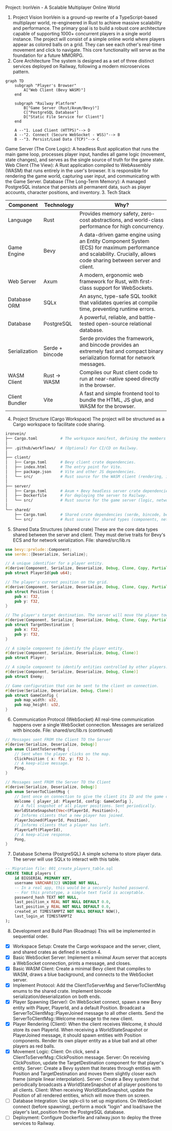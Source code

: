 Project: IronVein - A Scalable Multiplayer Online World
1. Project Vision
IronVein is a ground-up rewrite of a TypeScript-based multiplayer world, re-engineered in Rust to achieve massive scalability and performance. The primary goal is to build a robust core architecture capable of supporting 1000+ concurrent players in a single world instance.
The project will consist of a simple online world where players appear as colored balls on a grid. They can see each other's real-time movement and click to navigate. This core functionality will serve as the foundation for a future MMORPG.
2. Core Architecture
The system is designed as a set of three distinct services deployed on Railway, following a modern microservices pattern.

```mermaid
graph TD
    subgraph "Player's Browser"
        A["Web Client (Bevy WASM)"]
    end

    subgraph "Railway Platform"
        B["Game Server (Rust/Axum/Bevy)"]
        C["PostgreSQL Database"]
        D["Static File Service for Client"]
    end

    A --"1. Load Client (HTTPS)"--> D
    A --"2. Connect (Secure WebSocket - WSS)"--> B
    B --"3. Persist/Load Data (TCP)"--> C
```

Game Server (The Core Logic): A headless Rust application that runs the main game loop, processes player input, handles all game logic (movement, state changes), and serves as the single source of truth for the game state.
Web Client (The View): A Rust application compiled to WebAssembly (WASM) that runs entirely in the user's browser. It is responsible for rendering the game world, capturing user input, and communicating with the Game Server.
Database (The Long-Term Memory): A managed PostgreSQL instance that persists all permanent data, such as player accounts, character positions, and inventory.
3. Tech Stack

| Component       | Technology      | Why?                                                                                              |
|-----------------|-----------------|---------------------------------------------------------------------------------------------------|
| Language        | Rust            | Provides memory safety, zero-cost abstractions, and world-class performance for high concurrency. |
| Game Engine     | Bevy            | A data-driven game engine using an Entity Component System (ECS) for maximum performance and scalability. Crucially, allows code sharing between server and client. |
| Web Server      | Axum            | A modern, ergonomic web framework for Rust, with first-class support for WebSockets.               |
| Database ORM    | SQLx            | An async, type-safe SQL toolkit that validates queries at compile time, preventing runtime errors.  |
| Database        | PostgreSQL      | A powerful, reliable, and battle-tested open-source relational database.                           |
| Serialization   | Serde + bincode | Serde provides the framework, and bincode provides an extremely fast and compact binary serialization format for network messages. |
| WASM Client     | Rust -> WASM    | Compiles our Rust client code to run at near-native speed directly in the browser.                 |
| Client Bundler  | Vite            | A fast and simple frontend tool to bundle the HTML, JS glue, and WASM for the browser.             |

4. Project Structure (Cargo Workspace)
The project will be structured as a Cargo workspace to facilitate code sharing.

```bash
ironvein/
├── Cargo.toml          # The workspace manifest, defining the members below.
│
├── .github/workflows/  # (Optional) For CI/CD on Railway.
│
├── client/
│   ├── Cargo.toml      # Bevy client crate dependencies.
│   ├── index.html      # The entry point for Vite.
│   ├── package.json    # Vite and other JS dependencies.
│   └── src/            # Rust source for the WASM client (rendering, input).
│
├── server/
│   ├── Cargo.toml      # Axum + Bevy headless server crate dependencies.
│   ├── Dockerfile      # For deploying the server to Railway.
│   └── src/            # Rust source for the game server (logic, networking).
│
└── shared/
    ├── Cargo.toml      # Shared crate dependencies (serde, bincode, bevy).
    └── src/            # Rust source for shared types (components, network messages).
```

5. Shared Data Structures (shared crate)
These are the core data types shared between the server and client. They must derive traits for Bevy's ECS and for network serialization.
File: shared/src/lib.rs

```rust
use bevy::prelude::Component;
use serde::{Deserialize, Serialize};

// A unique identifier for a player entity.
#[derive(Component, Serialize, Deserialize, Debug, Clone, Copy, PartialEq, Eq, Hash)]
pub struct PlayerId(pub u64);

// The player's current position on the grid.
#[derive(Component, Serialize, Deserialize, Debug, Clone, Copy, PartialEq)]
pub struct Position {
    pub x: f32,
    pub y: f32,
}

// The player's target destination. The server will move the player towards this.
#[derive(Component, Serialize, Deserialize, Debug, Clone, Copy, PartialEq)]
pub struct TargetDestination {
    pub x: f32,
    pub y: f32,
}

// A simple component to identify the player entity.
#[derive(Component, Serialize, Deserialize, Debug, Clone)]
pub struct Player;

// A simple component to identify entities controlled by other players.
#[derive(Component, Serialize, Deserialize, Debug, Clone)]
pub struct Enemy;

// Game configuration that can be sent to the client on connection.
#[derive(Serialize, Deserialize, Debug, Clone)]
pub struct GameConfig {
    pub map_width: u32,
    pub map_height: u32,
}
```

6. Communication Protocol (WebSocket)
All real-time communication happens over a single WebSocket connection. Messages are serialized with bincode.
File: shared/src/lib.rs (continued)

```rust
// Messages sent FROM the Client TO the Server
#[derive(Serialize, Deserialize, Debug)]
pub enum ClientToServerMsg {
    // Sent when the player clicks on the map.
    ClickPosition { x: f32, y: f32 },
    // A keep-alive message.
    Ping,
}

// Messages sent FROM the Server TO the Client
#[derive(Serialize, Deserialize, Debug)]
pub enum ServerToClientMsg {
    // Sent once on connection to give the client its ID and the game config.
    Welcome { player_id: PlayerId, config: GameConfig },
    // A full snapshot of all player positions. Sent periodically.
    WorldStateSnapshot(Vec<(PlayerId, Position)>),
    // Informs clients that a new player has joined.
    PlayerJoined(PlayerId, Position),
    // Informs clients that a player has left.
    PlayerLeft(PlayerId),
    // A keep-alive response.
    Pong,
}
```

7. Database Schema (PostgreSQL)
A simple schema to store player data. The server will use SQLx to interact with this table.

```sql
-- Migration file: 001_create_players_table.sql
CREATE TABLE players (
    id BIGSERIAL PRIMARY KEY,
    username VARCHAR(32) UNIQUE NOT NULL,
    -- In a real app, this would be a securely hashed password.
    -- For this prototype, a simple text field is acceptable.
    password_hash TEXT NOT NULL,
    last_position_x REAL NOT NULL DEFAULT 0.0,
    last_position_y REAL NOT NULL DEFAULT 0.0,
    created_at TIMESTAMPTZ NOT NULL DEFAULT NOW(),
    last_login_at TIMESTAMPTZ
);
```

8. Development and Build Plan (Roadmap)
This will be implemented in sequential order.
- [x] Workspace Setup: Create the Cargo workspace and the server, client, and shared crates as defined in section 4.
- [x] Basic WebSocket Server: Implement a minimal Axum server that accepts a WebSocket connection, prints a message, and closes.
- [x] Basic WASM Client: Create a minimal Bevy client that compiles to WASM, draws a blue background, and connects to the WebSocket server.
- [x] Implement Protocol: Add the ClientToServerMsg and ServerToClientMsg enums to the shared crate. Implement bincode serialization/deserialization on both ends.
- [x] Player Spawning (Server):
  On WebSocket connect, spawn a new Bevy entity with Player, PlayerId, and a default Position.
  Broadcast a ServerToClientMsg::PlayerJoined message to all other clients.
  Send the ServerToClientMsg::Welcome message to the new client.
- [x] Player Rendering (Client):
  When the client receives Welcome, it should store its own PlayerId.
  When receiving a WorldStateSnapshot or PlayerJoined message, it should spawn entities with Position components.
  Render its own player entity as a blue ball and all other players as red balls.
- [x] Movement Logic:
  Client: On click, send a ClientToServerMsg::ClickPosition message.
  Server: On receiving ClickPosition, update the TargetDestination component for that player's entity.
  Server: Create a Bevy system that iterates through entities with Position and TargetDestination and moves them slightly closer each frame (simple linear interpolation).
  Server: Create a Bevy system that periodically broadcasts a WorldStateSnapshot of all player positions to all clients.
  Client: When receiving WorldStateSnapshot, update the Position of all rendered entities, which will move them on screen.
- [ ] Database Integration:
  Use sqlx-cli to set up migrations.
  On WebSocket connect (before spawning), perform a mock "login" and load/save the player's last_position from the PostgreSQL database.
- [ ] Deployment: Configure Dockerfile and railway.json to deploy the three services to Railway.
